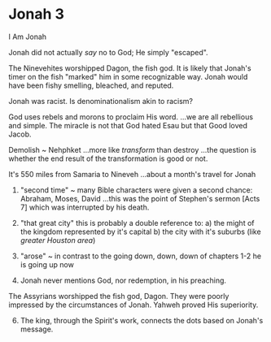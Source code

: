 # Jonah 3

I Am Jonah


Jonah did not actually _say_ no to God;
He simply "escaped".

The Ninevehites worshipped Dagon, the fish god.
It is likely that Jonah's timer on the fish "marked" him in some recognizable way.
Jonah would have been fishy smelling, bleached, and reputed.

Jonah was racist.
Is denominationalism akin to racism?

God uses rebels and morons to proclaim His word.
...we are all rebellious and simple.
The miracle is not that God hated Esau but that Good loved Jacob.

Demolish ~ Nehphket
...more like _transform_ than destroy
...the question is whether the end result of the transformation is good or not.

It's 550 miles from Samaria to Nineveh
...about a month's travel for Jonah


1) "second time" ~ many Bible characters were given a second chance: Abraham, Moses, David
...this was the point of Stephen's sermon [Acts 7] which was interrupted by his death.

2) "that great city" this is probably a double reference to:
    a) the might of the kingdom represented by it's capital
    b) the city with it's suburbs (like _greater Houston area_)

3) "arose" ~ in contrast to the going down, down, down of chapters 1-2 he is going up now

4) Jonah never mentions God, nor redemption, in his preaching.

The Assyrians worshipped the fish god, Dagon.
They were poorly impressed by the circumstances of Jonah.
Yahweh proved His superiority.


6) The king, through the Spirit's work, connects the dots based on Jonah's message.
